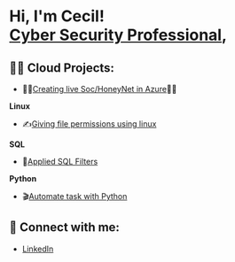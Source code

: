 <h1>Hi, I'm Cecil! <br/><a href="https://www.linkedin.com/in/cecil-brooks-24a390252">Cyber Security Professional</a>,                     
                  
  
  
  
  
  <h2>👨‍💻 Cloud Projects:</h2>

  
  - 🍯🐝[Creating live Soc/HoneyNet in Azure](https://github.com/01Cecil/Soc-Honeynet)🐝🍯
  
 
 <b>Linux</b>
 
- ✍️[Giving file permissions using linux](https://github.com/01Cecil/Linux-file-permissions)


 <b>SQL</b>

- 📝[Applied SQL Filters ](https://github.com/01Cecil/SQL-Filters)


<b>Python</b>

- 🎬[Automate task with Python](https://github.com/01Cecil/Automate-Task-Python)

<h2> 🤳 Connect with me:</h2>


- [LinkedIn](https://www.linkedin.com/in/cecil-brooks-24a390252/)

